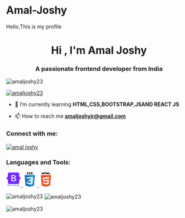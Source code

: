 # Amal-Joshy
Hello,This is my profile
<h1 align="center">Hi , I'm Amal Joshy</h1>
<h3 align="center">A passionate frontend developer from India</h3>

<p align="left"> <img src="https://komarev.com/ghpvc/?username=amaljoshy23&label=Profile%20views&color=0e75b6&style=flat" alt="amaljoshy23" /> </p>

<p align="left"> <a href="https://github.com/ryo-ma/github-profile-trophy"><img src="https://github-profile-trophy.vercel.app/?username=amaljoshy23" alt="amaljoshy23" /></a> </p>

- 🌱 I’m currently learning **HTML,CSS,BOOTSTRAP,JSAND REACT JS**

- 📫 How to reach me **amaljoshyjr@gmail.com**

<h3 align="left">Connect with me:</h3>
<p align="left">
<a href="https://linkedin.com/in/amal joshy" target="blank"><img align="center" src="https://raw.githubusercontent.com/rahuldkjain/github-profile-readme-generator/master/src/images/icons/Social/linked-in-alt.svg" alt="amal joshy" height="30" width="40" /></a>
</p>

<h3 align="left">Languages and Tools:</h3>
<p align="left"> <a href="https://getbootstrap.com" target="_blank" rel="noreferrer"> <img src="https://raw.githubusercontent.com/devicons/devicon/master/icons/bootstrap/bootstrap-plain-wordmark.svg" alt="bootstrap" width="40" height="40"/> </a> <a href="https://www.w3schools.com/css/" target="_blank" rel="noreferrer"> <img src="https://raw.githubusercontent.com/devicons/devicon/master/icons/css3/css3-original-wordmark.svg" alt="css3" width="40" height="40"/> </a> <a href="https://www.w3.org/html/" target="_blank" rel="noreferrer"> <img src="https://raw.githubusercontent.com/devicons/devicon/master/icons/html5/html5-original-wordmark.svg" alt="html5" width="40" height="40"/> </a> </p>

<p><img align="left" src="https://github-readme-stats.vercel.app/api/top-langs?username=amaljoshy23&show_icons=true&locale=en&layout=compact" alt="amaljoshy23" /></p>

<p>&nbsp;<img align="center" src="https://github-readme-stats.vercel.app/api?username=amaljoshy23&show_icons=true&locale=en" alt="amaljoshy23" /></p>

<p><img align="center" src="https://github-readme-streak-stats.herokuapp.com/?user=amaljoshy23&" alt="amaljoshy23" /></p>
